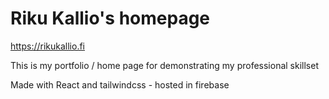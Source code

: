 # Riku Kallio's homepage

https://rikukallio.fi

This is my portfolio / home page for demonstrating my professional skillset

Made with React and tailwindcss - hosted in firebase
